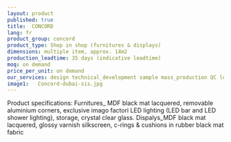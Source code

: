 ```yaml
---
layout: product
published: true
title:  CONCORD
lang: fr
product_group: concord
product_type: Shop in shop (furnitures & displays)
dimensions: multiple item, approx. 14m2
production_leadtime: 35 days (indicative leadtime)
moq: on demand
price_per_unit: on demand
our_services: design technical_development sample mass_production QC logistic shipping
image1:   Concord-dubai-sis.jpg
---
```

Product specifications: Furnitures_ MDF black mat lacquered, removable aluminium  corners, exclusive imago factori LED lighting  (LED bar and LED shower lighting), storage, crystal clear glass. Dispalys_MDF black mat lacquered, glossy varnish silkscreen, c-rings & cushions in rubber black mat fabric						
